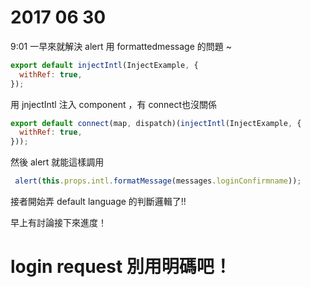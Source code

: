 # 2017 06 30

9:01 一早來就解決 alert 用 formattedmessage 的問題 ~  
```javascript
export default injectIntl(InjectExample, {
  withRef: true,
});
````
用 jnjectIntl 注入 component ，有 connect也沒關係  
```javascript
export default connect(map, dispatch)(injectIntl(InjectExample, {
  withRef: true,
}));
```
然後 alert 就能這樣調用
```javascript
 alert(this.props.intl.formatMessage(messages.loginConfirmname));
 ```

接者開始弄 default language 的判斷邏輯了!!  

早上有討論接下來進度！

# login request 別用明碼吧！
